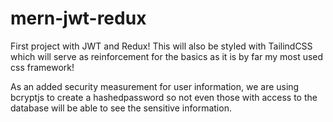 # mern-jwt-redux

First project with JWT and Redux! This will also be styled with TailindCSS which will serve as reinforcement for the basics as it is by far my most used css framework!

As an added security measurement for user information, we are using bcryptjs to create a hashedpassword so not even those with access to the database will be able to see the sensitive information.
